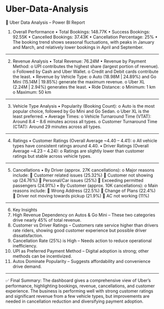 # Uber-Data-Analysis

🚖 Uber Data Analysis – Power BI Report
1. Overall Performance
•	Total Bookings: 148.77K
•	Success Bookings: 92.55K
•	Cancelled Bookings: 37.43K
•	Cancellation Percentage: 25%
•	The booking trend shows seasonal fluctuations, with peaks in January and March, and relatively lower bookings in April and September.
________________________________________
2. Revenue Analysis
•	Total Revenue: 76.24M
•	Revenue by Payment Method:
o	UPI contributes the highest share (largest portion of revenue).
o	Followed by Cash and Uber Wallet.
o	Credit and Debit cards contribute the least.
•	Revenue by Vehicle Type:
o	Auto (18.98M | 24.89%) and Go Mini (15.14M | 19.85%) generate the maximum revenue.
o	Uber XL (2.24M | 2.94%) generates the least.
•	Ride Distance:
o	Minimum: 1 km
o	Maximum: 50 km
________________________________________
3. Vehicle Type Analysis
•	Popularity (Booking Count):
o	Auto is the most popular choice, followed by Go Mini and Go Sedan.
o	Uber XL is the least preferred.
•	Average Times:
o	Vehicle Turnaround Time (VTAT): Around 8.4 – 8.6 minutes across all types.
o	Customer Turnaround Time (CTAT): Around 29 minutes across all types.
________________________________________
4. Ratings
•	Customer Ratings (Overall Average ~4.40 – 4.41):
o	All vehicle types have consistent ratings around 4.40.
•	Driver Ratings (Overall Average ~4.23 – 4.24):
o	Ratings are slightly lower than customer ratings but stable across vehicle types.
________________________________________
5. Cancellations
•	By Driver (approx. 27K cancellations):
o	Major reasons include:
	Customer related issues (25.32%)
	Customer not showing up (24.76%)
	Personal/Car issues (25%)
	Exceeding permitted passengers (24.91%)
•	By Customer (approx. 10K cancellations):
o	Main reasons include:
	Wrong Address (22.5%)
	Change of Plans (22.4%)
	Driver not moving towards pickup (21.9%)
	AC not working (11%)
________________________________________
6. Key Insights
1.	High Revenue Dependency on Autos & Go Mini – These two categories drive nearly 45% of total revenue.
2.	Customer vs Driver Ratings – Customers rate service higher than drivers rate riders, showing good customer experience but possible driver dissatisfaction.
3.	Cancellation Rate (25%) is High – Needs action to reduce operational inefficiency.
4.	UPI as Preferred Payment Method – Digital adoption is strong; other methods can be incentivized.
5.	Autos Dominate Popularity – Suggests affordability and convenience drive demand.
________________________________________
✅ Final Summary:
The dashboard gives a comprehensive view of Uber’s performance, highlighting bookings, revenue, cancellations, and customer experience. The business is performing well with strong customer ratings and significant revenue from a few vehicle types, but improvements are needed in cancellation reduction and diversifying payment adoption.
